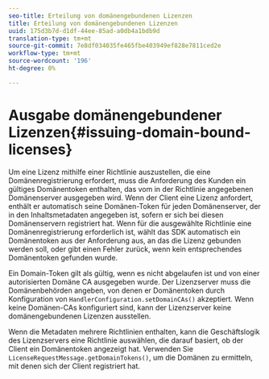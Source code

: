 ```yaml
---
seo-title: Erteilung von domänengebundenen Lizenzen
title: Erteilung von domänengebundenen Lizenzen
uuid: 175d3b7d-d1df-44ee-85ad-a0db4a1bdb9d
translation-type: tm+mt
source-git-commit: 7e8df034035fe465fbe403949ef828e7811ced2e
workflow-type: tm+mt
source-wordcount: '196'
ht-degree: 0%

---
```



# Ausgabe domänengebundener Lizenzen{#issuing-domain-bound-licenses}

Um eine Lizenz mithilfe einer Richtlinie auszustellen, die eine Domänenregistrierung erfordert, muss die Anforderung des Kunden ein gültiges Domänentoken enthalten, das vom in der Richtlinie angegebenen Domänenserver ausgegeben wird. Wenn der Client eine Lizenz anfordert, enthält er automatisch seine Domänen-Token für jeden Domänenserver, der in den Inhaltsmetadaten angegeben ist, sofern er sich bei diesen Domänenservern registriert hat. Wenn für die ausgewählte Richtlinie eine Domänenregistrierung erforderlich ist, wählt das SDK automatisch ein Domänentoken aus der Anforderung aus, an das die Lizenz gebunden werden soll, oder gibt einen Fehler zurück, wenn kein entsprechendes Domänentoken gefunden wurde.

Ein Domain-Token gilt als gültig, wenn es nicht abgelaufen ist und von einer autorisierten Domäne CA ausgegeben wurde. Der Lizenzserver muss die Domänenbehörden angeben, von denen er Domänentoken durch Konfiguration von `HandlerConfiguration.setDomainCAs()` akzeptiert. Wenn keine Domänen-CAs konfiguriert sind, kann der Lizenzserver keine domänengebundenen Lizenzen ausstellen.

Wenn die Metadaten mehrere Richtlinien enthalten, kann die Geschäftslogik des Lizenzservers eine Richtlinie auswählen, die darauf basiert, ob der Client ein Domänentoken angezeigt hat. Verwenden Sie `LicenseRequestMessage.getDomainTokens()`, um die Domänen zu ermitteln, mit denen sich der Client registriert hat.
